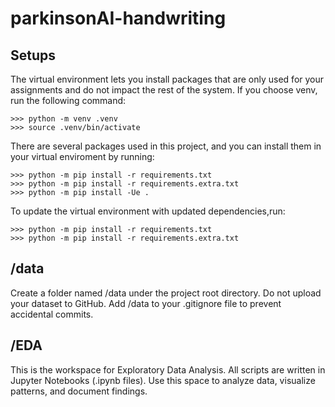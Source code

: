 # parkinsonAI-handwriting

## Setups
The virtual environment lets you install packages that are only used for your assignments and do not impact the rest of the system. If you choose venv, run the following command:

```
>>> python -m venv .venv
>>> source .venv/bin/activate
```

There are several packages used in this project, and you can install them in your virtual enviroment by running:

```
>>> python -m pip install -r requirements.txt
>>> python -m pip install -r requirements.extra.txt
>>> python -m pip install -Ue .
```

To update the virtual environment with updated dependencies,run:
```
>>> python -m pip install -r requirements.txt
>>> python -m pip install -r requirements.extra.txt
```

## /data

Create a folder named /data under the project root directory. Do not upload your dataset to GitHub. 
Add /data to your .gitignore file to prevent accidental commits.

## /EDA 

This is the workspace for Exploratory Data Analysis. All scripts are written in Jupyter Notebooks (.ipynb files).
Use this space to analyze data, visualize patterns, and document findings.